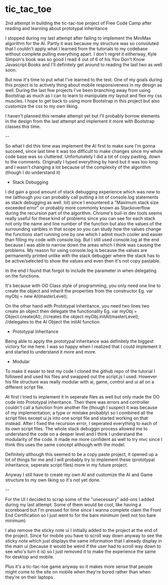 # tic_tac_toe
2nd attempt in building the tic-tac-toe project of Free Code Camp after reading and learning about prototypal inheritance

I stopped during my last attempt after failing to implement the MiniMax algorithm for the AI. Partly it was because my structure was so convoluted that I couldn't apply what I learned from the tutorials to my codebase without complete pulling everything apart. I don't regret it eitherway, Kyle Simpon's book was so good I read 4 out of 6 of his You Don't Know Javascript Books and I'll definitely get around to reading the last two as well soon.

But now it's time to put what I've learned to the test. One of my goals during this project is to actively thing about mobile responsiveness in my design as well.
During the last few projects I've been branching away from using Bootstrap as much as I can to learn to manipulate my layout and flex my css muscles.
I hope to get back to using more Bootstrap in this project but also customize the css to my own liking.

I haven't planned this remake attempt yet but I'll probably borrow elements in the design from the last attempt and implement it more with Bootstrap classes this time.

--

So what I did this time was implement the AI first to make sure I'm gonna succeed, since last time it was too difficult to make changes since my whole code base was so cluttered. Unfortunately I did a lot of copy pasting, down to the comments. Originally I typed everything by hand but it was too long and I wasn't changing a lot because of the complexity of the algorithm (though I do understand it)

- Stack Debugging

I did gain a good amount of stack debugging experience which was new to me (although you can probably call putting a lot of console.log statements as stack debugging as well. lol) since I enountered a "Maximum stack size exceeded error" or probably more commonly known as Stackoverflow during the recursion part of the algorithm. Chrome's buil-in dev tools seems really useful for these kind of problems since you can see for each stack not only the name and line number of the function but also the values of the surrounding varibles in that scope so you can study how the values change the functions start running one by one which I admit much cooler and easier than filling my code with console.log. But I still used console.log at the end because I was able to narrow down the areas which I think was causing the problems. My reason for using console.log is because the values are permanently printed unlike with the stack debugger where the stack has to be active/selected to show the values and even then it's not copy pastable.

In the end I found that forgot to include the parameter in when delegating on the functions.

It's because with OO Class style of programming, you only need one line to create the object and inherit the properties from the constructor
Eg. var myObj = new AI(masterLevel);

On the other hand with Prototypal inheritance, you need two lines two create an object then delegate the functionality
Eg. var myObj = Object.create(AI); //creates the object
	myObj.initAI(masterLevel);	//delegates to the AI Object the initAI function

- Prototypal Inheritance

Being able to apply the prototypal inheritance was definitely the biggest victory for me here. I was so happy when I realized that I could implement it and started to understand it more and more.

- Modular

To make it easier to test my code I cloned the github repo of the tutorial I followed and used his files and swapped out the script.js I used.
However his file structure was really modular with ai, game, control and ui all on a different script file.

At first I tried to implement it in seperate files as well but only made the OO code into Prototypal inheritance. Then there was errors and controller couldn't call a function from another file (though I suspect it was because of my implementation; a type or mistake probably) so I combined all the script files except ui.js into one script file and started working on that instead. After I fixed the recursion error, I seperated everything to each of its own script files. The whole stack debuggin process allowed me to understand the code on a deeper level and I think I understand the modularity of the code. It made me more confident as well to try mvc since I think this uses the same concept although with the model.

Definitely although this seemed to be a copy paste project, it opened up a lot of things for me and I will probably try to implement these (prototypal inheritance, seperate script files) more in my future project.

Anyway I still have to create my own AI and customize the AI and Game structure to my own liking so it's not yet done.

--

For the UI I decided to scrap some of the "unecessary" add-ons I added during my last attempt. Some of them would be cool, like having a scoreboard but I'm pressed for time since I wanna complete claim the Front End Certification so I just went to for the bare minimum (well not too bare minimum)

I also remove the sticky note ui I initially added to the project at the end of the project. Since for mobile you have to scroll way down anyway to see the sticky note which just displays the same information that I already display in the main ui (because it would be weird if the user had to scroll way down to see who's turn it is) so I just removed it to make the experience the same for desktop and mobile.

Plus it's a tic-tac-toe game anyway so it makes more sense that people might come to the site on mobile when they're bored rather than when they're on their laptops